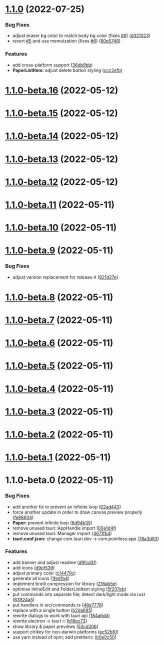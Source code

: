 # [1.1.0](https://github.com/kkoomen/pointless/compare/v1.1.0-beta.16...v1.1.0) (2022-07-25)

### Bug Fixes

- adjust eraser bg color to match body bg color (fixes [#8](https://github.com/kkoomen/pointless/issues/8)) ([d321023](https://github.com/kkoomen/pointless/commit/d3210230fdc7e094426e140e09ee3d7080e06bb8))
- revert [#5](https://github.com/kkoomen/pointless/issues/5) and use memoization (fixes [#6](https://github.com/kkoomen/pointless/issues/6)) ([80e5748](https://github.com/kkoomen/pointless/commit/80e5748f845011e0d4d258397cb327212f4ceae5))

### Features

- add cross-platform support ([36db9bb](https://github.com/kkoomen/pointless/commit/36db9bb342d561f7ebca6262c1f507bb1c25b544))
- **PaperListItem:** adjust delete button styling ([ccc2efb](https://github.com/kkoomen/pointless/commit/ccc2efb7a8e7d0502eff55a14b43b24b4b793a3a))

# [1.1.0-beta.16](https://github.com/kkoomen/pointless/compare/v1.1.0-beta.15...v1.1.0-beta.16) (2022-05-12)

# [1.1.0-beta.15](https://github.com/kkoomen/pointless/compare/v1.1.0-beta.14...v1.1.0-beta.15) (2022-05-12)

# [1.1.0-beta.14](https://github.com/kkoomen/pointless/compare/v1.1.0-beta.13...v1.1.0-beta.14) (2022-05-12)

# [1.1.0-beta.13](https://github.com/kkoomen/pointless/compare/v1.1.0-beta.12...v1.1.0-beta.13) (2022-05-12)

# [1.1.0-beta.12](https://github.com/kkoomen/pointless/compare/v1.1.0-beta.11...v1.1.0-beta.12) (2022-05-12)

# [1.1.0-beta.11](https://github.com/kkoomen/pointless/compare/v1.1.0-beta.10...v1.1.0-beta.11) (2022-05-11)

# [1.1.0-beta.10](https://github.com/kkoomen/pointless/compare/v1.1.0-beta.9...v1.1.0-beta.10) (2022-05-11)

# [1.1.0-beta.9](https://github.com/kkoomen/pointless/compare/v1.1.0-beta.8...v1.1.0-beta.9) (2022-05-11)

### Bug Fixes

- adjust version replacement for release-it ([821d27e](https://github.com/kkoomen/pointless/commit/821d27ea5d549ceb933cb01f0efa5a4f6e155467))

# [1.1.0-beta.8](https://github.com/kkoomen/pointless/compare/v1.1.0-beta.7...v1.1.0-beta.8) (2022-05-11)

# [1.1.0-beta.7](https://github.com/kkoomen/pointless/compare/v1.1.0-beta.6...v1.1.0-beta.7) (2022-05-11)

# [1.1.0-beta.6](https://github.com/kkoomen/pointless/compare/v1.1.0-beta.5...v1.1.0-beta.6) (2022-05-11)

# [1.1.0-beta.5](https://github.com/kkoomen/pointless/compare/v1.1.0-beta.4...v1.1.0-beta.5) (2022-05-11)

# [1.1.0-beta.4](https://github.com/kkoomen/pointless/compare/v1.1.0-beta.3...v1.1.0-beta.4) (2022-05-11)

# [1.1.0-beta.3](https://github.com/kkoomen/pointless/compare/v1.1.0-beta.2...v1.1.0-beta.3) (2022-05-11)

# [1.1.0-beta.2](https://github.com/kkoomen/pointless/compare/v1.1.0-beta.1...v1.1.0-beta.2) (2022-05-11)

# [1.1.0-beta.1](https://github.com/kkoomen/pointless/compare/v1.1.0-beta.0...v1.1.0-beta.1) (2022-05-11)

# 1.1.0-beta.0 (2022-05-11)

### Bug Fixes

- add another fix to prevent an infinite loop ([02ad443](https://github.com/kkoomen/pointless/commit/02ad4436ba967909eb4be0c571dc6bd6d21fcba2))
- force another update in order to draw canvas preview properly ([fe88934](https://github.com/kkoomen/pointless/commit/fe88934ba1cf5f729ca1412dd27d70a81cf76785))
- **Paper:** prevent infinite loop ([6d94b35](https://github.com/kkoomen/pointless/commit/6d94b3544a301365d26f7bdd46bae3c41968c708))
- remove unused tauri::AppHandle import ([00e1d4f](https://github.com/kkoomen/pointless/commit/00e1d4fc2b4c3c29c1f11a879fafeaf5415b92bb))
- remove unused tauri::Manager import ([4671fb4](https://github.com/kkoomen/pointless/commit/4671fb425c4515db67020c13cb9f96a476bb66cc))
- **tauri.conf.json:** change com.tauri.dev -> com.pointless.app ([78a3d93](https://github.com/kkoomen/pointless/commit/78a3d93734e08141d91d693b6d7c059c75551fd3))

### Features

- add banner and adjust readme ([d9fcd3f](https://github.com/kkoomen/pointless/commit/d9fcd3fbbbd2a482460873f5bf662a11b6fdcac4))
- add icons ([d9cf539](https://github.com/kkoomen/pointless/commit/d9cf539a853cd54e2215664c95e3c1586aa0fe24))
- adjust primary color ([c14479c](https://github.com/kkoomen/pointless/commit/c14479caf701d390b8f2498f3a7ad78a0f88e972))
- generate all icons ([1fed1b4](https://github.com/kkoomen/pointless/commit/1fed1b4978b2ea903f8661ce17972e521b4b00dc))
- implement brotli compression for library ([216ab5e](https://github.com/kkoomen/pointless/commit/216ab5e32fcba6f064408a8410ef270443f27278))
- optimise InlineEdit and FolderListItem styling ([5f207eb](https://github.com/kkoomen/pointless/commit/5f207ebd0647d4d8e037f4a58fd323305c086d76))
- put commands into separate file; detect dark/light mode via rust ([63924a5](https://github.com/kkoomen/pointless/commit/63924a5f1f96cc3f04f186a96911e9840f5ccaa6))
- put handlers in src/commands.rs ([48e7778](https://github.com/kkoomen/pointless/commit/48e7778ebf729db5cac1357bd132f5d570461812))
- replace with a single button ([b2da685](https://github.com/kkoomen/pointless/commit/b2da6854c83c36ef426c206250c7818c5cd0c50c))
- rewrite dialogs to work with tauri api ([184a6dd](https://github.com/kkoomen/pointless/commit/184a6dd193193b5d19e871652af2729b9e80009c))
- rewrite electron -> tauri :fire: ([b18ec73](https://github.com/kkoomen/pointless/commit/b18ec732ab50d1ed2b0c398aad9673bc6c1f5d6b))
- show library & paper previews ([53cd306](https://github.com/kkoomen/pointless/commit/53cd30600a748017b05f905662c94e1db17c15b9))
- support ctrlkey for non-darwin platforms ([ec52bf0](https://github.com/kkoomen/pointless/commit/ec52bf06ad8e4ef9fa534db35513f0a50df3129e))
- use yarn instead of npm; add prettierrc ([b0e0c50](https://github.com/kkoomen/pointless/commit/b0e0c505c80d06e08e436c61c5e016fab34a067d))
